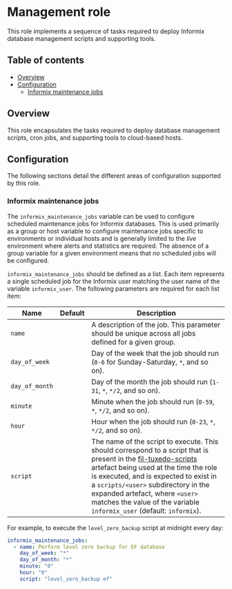# Management role

This role implements a sequence of tasks required to deploy Informix database management scripts and supporting tools.

## Table of contents

* [Overview][1]
* [Configuration][2]
    * [Informix maintenance jobs][3]

[1]: #overview
[2]: #configuration
[3]: #maintenance-jobs

## Overview

This role encapsulates the tasks required to deploy database management scripts, cron jobs, and supporting tools to cloud-based hosts.

## Configuration

The following sections detail the different areas of configuration supported by this role.

### Informix maintenance jobs

The `informix_maintenance_jobs` variable can be used to configure scheduled maintenance jobs for Informix databases. This is used primarily as a group or host variable to configure maintenance jobs specific to environments or individual hosts and is generally limited to the _live_ environment where alerts and statistics are required. The absence of a group variable for a given environment means that _no_ scheduled jobs will be configured.

`informix_maintenance_jobs` should be defined as a list. Each item represents a single scheduled job for the Informix user matching the user name of the variable `informix_user`. The following parameters are required for each list item:

| Name                 | Default | Description                                                                          |
|----------------------|---------|--------------------------------------------------------------------------------------|
| `name`               |         | A description of the job. This parameter should be unique across all jobs defined for a given group. |
| `day_of_week`        |         | Day of the week that the job should run (`0-6` for Sunday-Saturday, `*`, and so on). |
| `day_of_month`       |         | Day of the month the job should run (`1-31`, `*`, `*/2`, and so on).                 |
| `minute`             |         | Minute when the job should run (`0-59`, `*`, `*/2`, and so on).                      |
| `hour`               |         | Hour when the job should run (`0-23`, `*`, `*/2`, and so on).                        |
| `script`             |         | The name of the script to execute. This should correspond to a script that is present in the [fil-tuxedo-scripts](https://github.com/companieshouse/fil-tuxedo-scripts) artefact being used at the time the role is executed, and is expected to exist in a `scripts/<user>` subdirectory in the expanded artefact, where `<user>` matches the value of the variable `informix_user` (default: `informix`).

For example, to execute the `level_zero_backup` script at midnight every day:

```yaml
informix_maintenance_jobs:
  - name: Perform level zero backup for EF database
    day_of_week: "*"
    day_of_month: "*"
    minute: "0"
    hour: "0"
    script: "level_zero_backup ef"
```
